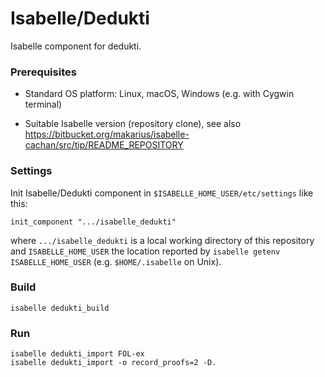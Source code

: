 # Isabelle/Dedukti

Isabelle component for dedukti.


### Prerequisites

  * Standard OS platform: Linux, macOS, Windows (e.g. with Cygwin terminal)

  * Suitable Isabelle version (repository clone), see also https://bitbucket.org/makarius/isabelle-cachan/src/tip/README_REPOSITORY


### Settings

Init Isabelle/Dedukti component in `$ISABELLE_HOME_USER/etc/settings` like this:
```
init_component ".../isabelle_dedukti"
```

where `.../isabelle_dedukti` is a local working directory of this repository and `ISABELLE_HOME_USER` the location reported by `isabelle getenv ISABELLE_HOME_USER` (e.g. `$HOME/.isabelle` on Unix).


### Build

```
isabelle dedukti_build
```


### Run

```
isabelle dedukti_import FOL-ex
isabelle dedukti_import -o record_proofs=2 -D.
```
